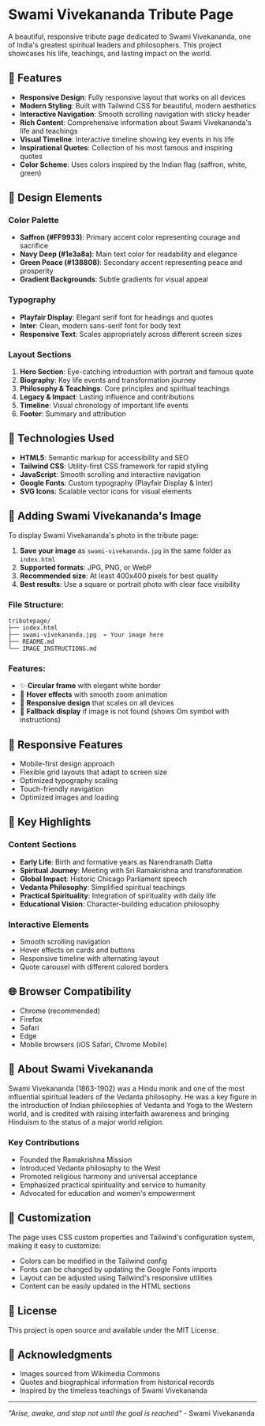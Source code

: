 # Swami Vivekananda Tribute Page

A beautiful, responsive tribute page dedicated to Swami Vivekananda, one of India's greatest spiritual leaders and philosophers. This project showcases his life, teachings, and lasting impact on the world.

## 🌟 Features

- **Responsive Design**: Fully responsive layout that works on all devices
- **Modern Styling**: Built with Tailwind CSS for beautiful, modern aesthetics
- **Interactive Navigation**: Smooth scrolling navigation with sticky header
- **Rich Content**: Comprehensive information about Swami Vivekananda's life and teachings
- **Visual Timeline**: Interactive timeline showing key events in his life
- **Inspirational Quotes**: Collection of his most famous and inspiring quotes
- **Color Scheme**: Uses colors inspired by the Indian flag (saffron, white, green)

## 🎨 Design Elements

### Color Palette
- **Saffron (#FF9933)**: Primary accent color representing courage and sacrifice
- **Navy Deep (#1e3a8a)**: Main text color for readability and elegance
- **Green Peace (#138808)**: Secondary accent representing peace and prosperity
- **Gradient Backgrounds**: Subtle gradients for visual appeal

### Typography
- **Playfair Display**: Elegant serif font for headings and quotes
- **Inter**: Clean, modern sans-serif font for body text
- **Responsive Text**: Scales appropriately across different screen sizes

### Layout Sections
1. **Hero Section**: Eye-catching introduction with portrait and famous quote
2. **Biography**: Key life events and transformation journey
3. **Philosophy & Teachings**: Core principles and spiritual teachings
4. **Legacy & Impact**: Lasting influence and contributions
5. **Timeline**: Visual chronology of important life events
6. **Footer**: Summary and attribution

## 🚀 Technologies Used

- **HTML5**: Semantic markup for accessibility and SEO
- **Tailwind CSS**: Utility-first CSS framework for rapid styling
- **JavaScript**: Smooth scrolling and interactive navigation
- **Google Fonts**: Custom typography (Playfair Display & Inter)
- **SVG Icons**: Scalable vector icons for visual elements

## 📸 Adding Swami Vivekananda's Image

To display Swami Vivekananda's photo in the tribute page:

1. **Save your image** as `swami-vivekananda.jpg` in the same folder as `index.html`
2. **Supported formats**: JPG, PNG, or WebP
3. **Recommended size**: At least 400x400 pixels for best quality
4. **Best results**: Use a square or portrait photo with clear face visibility

### File Structure:
```
tributepage/
├── index.html
├── swami-vivekananda.jpg  ← Your image here
├── README.md
└── IMAGE_INSTRUCTIONS.md
```

### Features:
- ✨ **Circular frame** with elegant white border
- 🎯 **Hover effects** with smooth zoom animation
- 📱 **Responsive design** that scales on all devices
- 🔄 **Fallback display** if image is not found (shows Om symbol with instructions)

## 📱 Responsive Features

- Mobile-first design approach
- Flexible grid layouts that adapt to screen size
- Optimized typography scaling
- Touch-friendly navigation
- Optimized images and loading

## 🎯 Key Highlights

### Content Sections
- **Early Life**: Birth and formative years as Narendranath Datta
- **Spiritual Journey**: Meeting with Sri Ramakrishna and transformation
- **Global Impact**: Historic Chicago Parliament speech
- **Vedanta Philosophy**: Simplified spiritual teachings
- **Practical Spirituality**: Integration of spirituality with daily life
- **Educational Vision**: Character-building education philosophy

### Interactive Elements
- Smooth scrolling navigation
- Hover effects on cards and buttons
- Responsive timeline with alternating layout
- Quote carousel with different colored borders

## 🌐 Browser Compatibility

- Chrome (recommended)
- Firefox
- Safari
- Edge
- Mobile browsers (iOS Safari, Chrome Mobile)

## 📖 About Swami Vivekananda

Swami Vivekananda (1863-1902) was a Hindu monk and one of the most influential spiritual leaders of the Vedanta philosophy. He was a key figure in the introduction of Indian philosophies of Vedanta and Yoga to the Western world, and is credited with raising interfaith awareness and bringing Hinduism to the status of a major world religion.

### Key Contributions
- Founded the Ramakrishna Mission
- Introduced Vedanta philosophy to the West
- Promoted religious harmony and universal acceptance
- Emphasized practical spirituality and service to humanity
- Advocated for education and women's empowerment

## 🎨 Customization

The page uses CSS custom properties and Tailwind's configuration system, making it easy to customize:

- Colors can be modified in the Tailwind config
- Fonts can be changed by updating the Google Fonts imports
- Layout can be adjusted using Tailwind's responsive utilities
- Content can be easily updated in the HTML sections

## 📄 License

This project is open source and available under the MIT License.

## 🙏 Acknowledgments

- Images sourced from Wikimedia Commons
- Quotes and biographical information from historical records
- Inspired by the timeless teachings of Swami Vivekananda

---

*"Arise, awake, and stop not until the goal is reached"* - Swami Vivekananda
